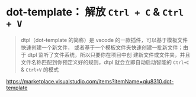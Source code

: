 # dot-template： 解放 `Ctrl + C` & `Ctrl + V`

> dtpl（dot-template 的简称）是 vscode 的一款插件，可以基于模板文件快速创建一个新文件，
> 或者基于一个模板文件夹快速创建一批新文件；由于 dtpl 监听了文件系统，所以只要你在项目中创
> 建新文件或文件夹，并且文件名称匹配到你预定义好的规则，dtpl 就会立即自动启动智能的 `Ctrl+C`
> & `Ctrl+V` 的模式



https://marketplace.visualstudio.com/items?itemName=qiu8310.dot-template
